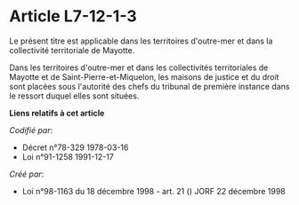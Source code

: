 # Article L7-12-1-3

Le présent titre est applicable dans les territoires d'outre-mer et dans la collectivité territoriale de Mayotte.

Dans les territoires d'outre-mer et dans les collectivités territoriales de Mayotte et de Saint-Pierre-et-Miquelon, les
maisons de justice et du droit sont placées sous l'autorité des chefs du tribunal de première instance dans le ressort duquel
elles sont situées.

**Liens relatifs à cet article**

_Codifié par_:

  - Décret n°78-329 1978-03-16
  - Loi n°91-1258 1991-12-17

_Créé par_:

  - Loi n°98-1163 du 18 décembre 1998 - art. 21 () JORF 22 décembre 1998
